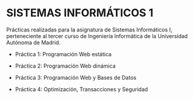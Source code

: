 # SISTEMAS INFORMÁTICOS 1

Prácticas realizadas para la asignatura de Sistemas Informáticos I, perteneciente al tercer curso de Ingeniería Informática de la Universidad Autónoma de Madrid.

* Práctica 1: Programación Web estática

* Práctica 2: Programación Web dinámica

* Práctica 3: Programación Web y Bases de Datos

* Práctica 4: Optimización, Transacciones y Seguridad
